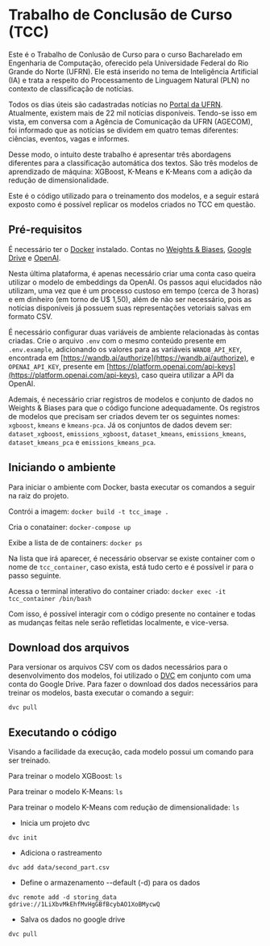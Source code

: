 # Trabalho de Conclusão de Curso (TCC)
Este é o Trabalho de Conlusão de Curso para o curso Bacharelado em Engenharia de Computação, oferecido pela Universidade Federal do Rio Grande do Norte (UFRN). Ele está inserido no tema de Inteligência Artificial (IA) e trata a respeito do Processamento de Linguagem Natural (PLN) no contexto de classificação de notícias. 

Todos os dias úteis são cadastradas notícias no [Portal da UFRN](https://www.ufrn.br/). Atualmente, existem mais de 22 mil notícias disponíveis. Tendo-se isso em vista, em conversa com a Agência de Comunicação da UFRN (AGECOM), foi informado que as notícias se dividem em quatro temas diferentes: ciências, eventos, vagas e informes.

Desse modo, o intuito deste trabalho é apresentar três abordagens diferentes para a classificação automática dos textos. São três modelos de aprendizado de máquina: XGBoost, K-Means e K-Means com a adição da redução de dimensionalidade.

Este é o código utilizado para o treinamento dos modelos, e a seguir estará exposto como é possível replicar os modelos criados no TCC em questão.


## Pré-requisitos
É necessário ter o [Docker](https://www.docker.com/) instalado. Contas no [Weights & Biases](https://wandb.ai/site), [Google Drive](https://www.google.com/intl/pt-br/drive/about.html) e [OpenAI](https://platform.openai.com/docs/overview). 

Nesta última plataforma, é apenas necessário criar uma conta caso queira utilizar o modelo de embeddings da OpenAI. Os passos aqui elucidados não utilizam, uma vez que é um processo custoso em tempo (cerca de 3 horas) e em dinheiro (em torno de U$ 1,50), além de não ser necessário, pois as notícias disponíveis já possuem suas representações vetoriais salvas em formato CSV. 

É necessário configurar duas variáveis de ambiente relacionadas às contas criadas. Crie o arquivo ``.env`` com o mesmo conteúdo presente em ``.env.example``, adicionando os valores para as variáveis ``WANDB_API_KEY``, encontrada em [https://wandb.ai/authorize](https://wandb.ai/authorize), e ``OPENAI_API_KEY``, presente em [https://platform.openai.com/api-keys](https://platform.openai.com/api-keys), caso queira utilizar a API da OpenAI.

Ademais, é necessário criar registros de modelos e conjunto de dados no Weights & Biases para que o código funcione adequadamente. Os registros de modelos que precisam ser criados devem ter os seguintes nomes: ``xgboost``, ``kmeans`` e ``kmeans-pca``. Já os conjuntos de dados devem ser: ``dataset_xgboost``, ``emissions_xgboost``, ``dataset_kmeans``, ``emissions_kmeans``, ``dataset_kmeans_pca`` e ``emissions_kmeans_pca``.


## Iniciando o ambiente
Para iniciar o ambiente com Docker, basta executar os comandos a seguir na raiz do projeto.

Contrói a imagem:
````docker build -t tcc_image .````

Cria o conatainer:
````docker-compose up````

Exibe a lista de de containers:
````docker ps````

Na lista que irá aparecer, é necessário observar se existe container com o nome de ``tcc_container``, caso exista, está tudo certo e é possível ir para o passo seguinte.

Acessa o terminal interativo do container criado:
````docker exec -it tcc_container /bin/bash````

Com isso, é possível interagir com o código presente no container e todas as mudanças feitas nele serão refletidas localmente, e vice-versa.


## Download dos arquivos
Para versionar os arquivos CSV com os dados necessários para o desenvolvimento dos modelos, foi utilizado o [DVC](https://dvc.org/) em conjunto com uma conta do Google Drive. Para fazer o download dos dados necessários para treinar os modelos, basta executar o comando a seguir:

````dvc pull````


## Executando o código
Visando a facilidade da execução, cada modelo possui um comando para ser treinado.

Para treinar o modelo XGBoost:
````ls````

Para treinar o modelo K-Means:
````ls````

Para treinar o modelo K-Means com redução de dimensionalidade:
````ls````




- Inicia um projeto dvc
```
dvc init
```

- Adiciona o rastreamento
```
dvc add data/second_part.csv
```

- Define o armazenamento --default (-d) para os dados
```
dvc remote add -d storing_data gdrive://1LiXbvMkEhfMvHgGBfBcybAO1XoBMycwQ
```

- Salva os dados no google drive
```
dvc pull
```

